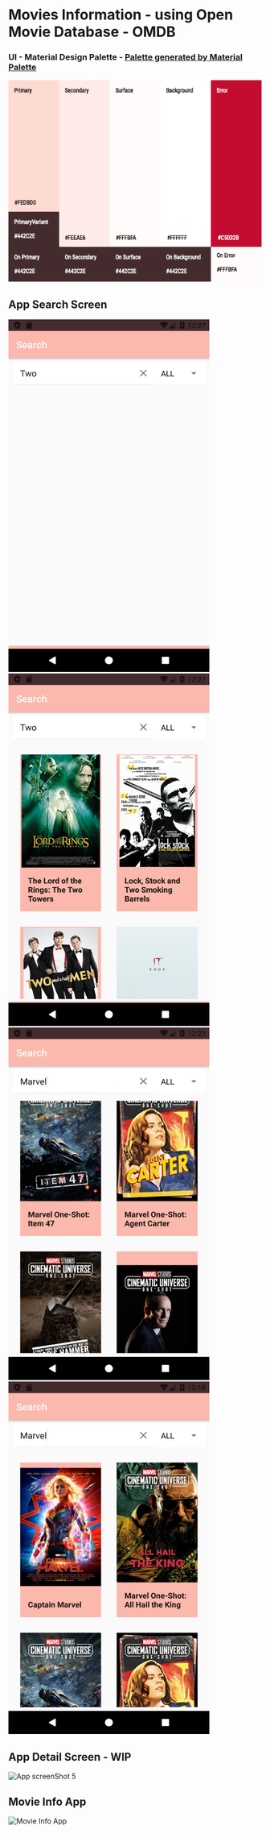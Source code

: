 # Movies Information - using Open Movie Database - OMDB
### UI - Material Design Palette - [Palette generated by Material Palette](https://materialpalette.com/)

<!-- Palette generated by Material Palette - materialpalette.com/ -->
<img src="./Screenshots/color_pallette.png" width="700px" height="400px"/>

## App Search Screen
<img src="./Screenshots/Screenshot_20200817_002747.png" width="400px" height="700px"/> <img src="./Screenshots/Screenshot_20200817_002750.png" width="400px" height="700px"/>
<img src="./Screenshots/Screenshot_20200817_002221.png" width="400px" height="700px"/> <img src="./Screenshots/Screenshot_20200817_001818.png" width="400px" height="700px"/>


## App Detail Screen - WIP
![App screenShot 5](Screenshots/)


## Movie Info App

![Movie Info App](Screenshots/movie_list_app.gif)
